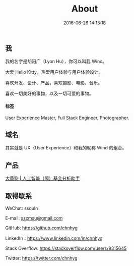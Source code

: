 ﻿---
title: About
date: 2016-06-26 14:13:18
layout: about
---

## 我

我的名字是胡阳广（Lyon Hu），你可以叫我 Wind。

大爱 Hello Kitty，热爱用户体验与用户体验设计。

喜欢开发、设计、产品，喜欢摄影、电影、音乐。

喜欢一切美好的事物，以及一切可爱的事物。

#### 标签

User Experience Master, Full Stack Engineer, Photographer.

## 域名

其实就是 UX（User Experience）和我的昵称 Wind 的组合。

## 产品

[大黄狗 | 人工智能（障）基金分析助手](https://funds.uxwind.com/)

## 取得联系

WeChat: ssquln

E-mail: szxmsu@gmail.com

GitHub: https://github.com/chnhyg

LinkedIn：https://www.linkedin.com/in/chnhyg

Stack Overflow: https://stackoverflow.com/users/9315645

Twitter: https://twitter.com/chnhyg
